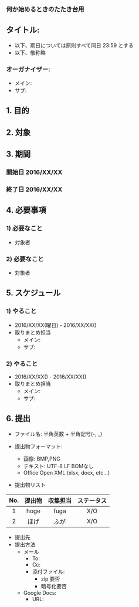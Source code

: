 ### 何か始めるときのたたき台用

## タイトル:

* 以下、期日については原則すべて同日 23:59 とする
* 以下、敬称略

### オーガナイザー:

* メイン:
* サブ:

## 1. 目的

## 2. 対象

## 3. 期間

### 開始日 2016/XX/XX
### 終了日 2016/XX/XX

## 4. 必要事項

### 1) 必要なこと
* 対象者

### 2) 必要なこと
* 対象者

## 5. スケジュール

### 1) やること
* 2016/XX/XX(曜日) - 2016/XX/XX()
* 取りまとめ担当
  * メイン:
  * サブ:

### 2) やること
* 2016/XX/XX() - 2016/XX/XX()
* 取りまとめ担当
  * メイン:
  * サブ:

## 6. 提出

* ファイル名: 半角英数 + 半角記号(-, _)
* 提出物フォーマット:
  * 画像: BMP,PNG
  * テキスト: UTF-8 LF BOMなし
  * Office Open XML (xlsx, docx, etc...)


* 提出物リスト

| No. | 提出物 | 収集担当 | ステータス |
|:--:|:--:|:--:|:--:|
| 1 | hoge | fuga | X/O |
| 2 | ほげ | ふが | X/O |

* 提出先
* 提出方法
  * メール
    * To:
    * Cc:
    * 添付ファイル:
        * zip 要否
        * 暗号化要否
  * Google Docs:
    * URL:
